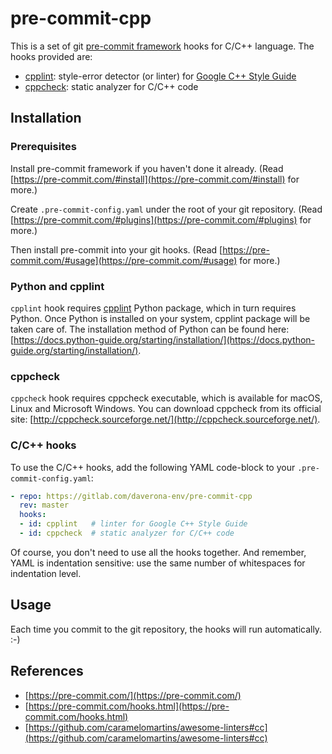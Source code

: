 # pre-commit-cpp

This is a set of git [pre-commit framework](https://pre-commit.com/) hooks for C/C++ language. The hooks provided are:

* [cpplint](https://github.com/cpplint/cpplint): style-error detector (or linter) for [Google C++ Style Guide](http://google.github.io/styleguide/cppguide.html)
* [cppcheck](http://cppcheck.sourceforge.net/): static analyzer for C/C++ code

## Installation

### Prerequisites

Install pre-commit framework if you haven't done it already. (Read [https://pre-commit.com/#install](https://pre-commit.com/#install) for more.)

Create `.pre-commit-config.yaml` under the root of your git repository. (Read
[https://pre-commit.com/#plugins](https://pre-commit.com/#plugins) for more.)

Then install pre-commit into your git hooks. (Read [https://pre-commit.com/#usage](https://pre-commit.com/#usage) for more.)

### Python and cpplint

`cpplint` hook requires [cpplint](https://pypi.org/project/cpplint/) Python package, which in turn requires Python.  Once Python is installed on your system, cpplint package will be taken care of.
The installation method of Python can be found here: [https://docs.python-guide.org/starting/installation/](https://docs.python-guide.org/starting/installation/).

### cppcheck

`cppcheck` hook requires cppcheck executable, which is available for macOS, Linux and Microsoft Windows. You can download cppcheck from its official site: [http://cppcheck.sourceforge.net/](http://cppcheck.sourceforge.net/).

### C/C++ hooks

To use the C/C++ hooks, add the following YAML code-block to your `.pre-commit-config.yaml`:

```yaml
- repo: https://gitlab.com/daverona-env/pre-commit-cpp
  rev: master
  hooks:
  - id: cpplint   # linter for Google C++ Style Guide
  - id: cppcheck  # static analyzer for C/C++ code
```

Of course, you don't need to use all the hooks together.
And remember, YAML is indentation sensitive: use the same number of whitespaces for indentation level.

## Usage

Each time you commit to the git repository, the hooks will run automatically. :-)

## References

* [https://pre-commit.com/](https://pre-commit.com/)
* [https://pre-commit.com/hooks.html](https://pre-commit.com/hooks.html)
* [https://github.com/caramelomartins/awesome-linters#cc](https://github.com/caramelomartins/awesome-linters#cc)

